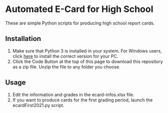 # Automated E-Card for High School
These are simple Python scripts for producing high school report cards.

## Installation
1. Make sure that Python 3 is installed in your system. For Windows users, click [here](https://www.python.org/downloads/windows/) to install the correct version for your PC.
2. Click the Code Button at the top of this page to download this repository as a zip file. Unzip the file to any folder you choose.

## Usage
1. Edit the information and grades in the ecard-infos.xlsx file.
2. If you want to produce cards for the first grading period, launch the ecardFirst2021.py script. 

